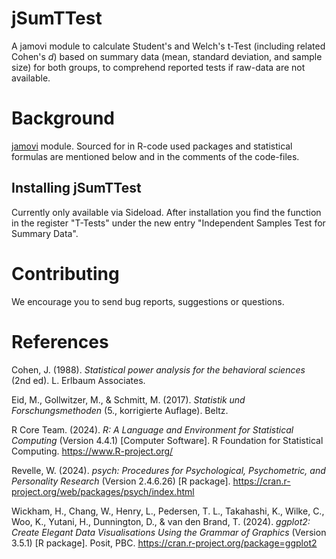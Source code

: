 # jSumTTest
A jamovi module to calculate Student's and Welch's t-Test (including related Cohen's *d*) based on summary data (mean, standard deviation, and sample size) for both groups, to comprehend reported tests if raw-data are not available.

# Background

[jamovi](https://www.jamovi.org/) module. Sourced for in R-code used packages and statistical formulas are mentioned below and in the comments of the code-files.

## Installing jSumTTest

Currently only available via Sideload. After installation you find the function in the register "T-Tests" under the new entry "Independent Samples Test for Summary Data".

# Contributing

We encourage you to send bug reports, suggestions or questions.


# References

Cohen, J. (1988). *Statistical power analysis for the behavioral sciences* (2nd ed). L. Erlbaum Associates.

Eid, M., Gollwitzer, M., & Schmitt, M. (2017). *Statistik und Forschungsmethoden* (5., korrigierte Auflage). Beltz.

R Core Team. (2024). *R: A Language and Environment for Statistical Computing* (Version 4.4.1) [Computer Software]. R Foundation for Statistical Computing. https://www.R-project.org/

Revelle, W. (2024). *psych: Procedures for Psychological, Psychometric, and Personality Research* (Version 2.4.6.26) [R package]. https://cran.r-project.org/web/packages/psych/index.html

Wickham, H., Chang, W., Henry, L., Pedersen, T. L., Takahashi, K., Wilke, C., Woo, K., Yutani, H., Dunnington, D., & van den Brand, T. (2024). *ggplot2: Create Elegant Data Visualisations Using the Grammar of Graphics* (Version 3.5.1) [R package]. Posit, PBC. https://cran.r-project.org/package=ggplot2
